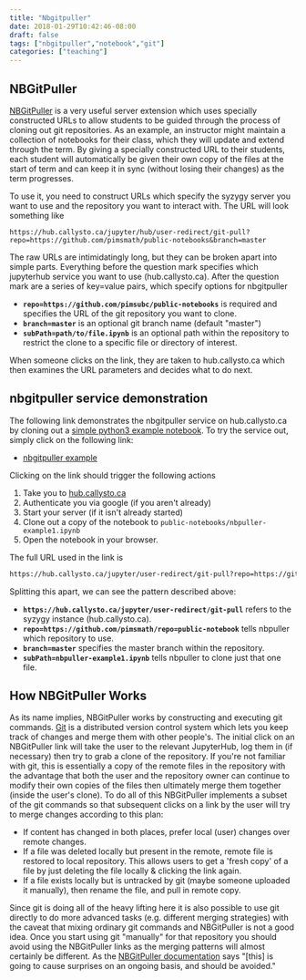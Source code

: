 ```yaml
---
title: "Nbgitpuller"
date: 2018-01-29T10:42:46-08:00
draft: false
tags: ["nbgitpuller","notebook","git"]
categories: ["teaching"]
---
```


## NBGitPuller
[NBGitPuller](https://github.com/data-8/nbgitpuller) is a very useful server
extension which uses specially constructed URLs to allow students to be guided
through the process of cloning out git repositories. As an example, an
instructor might maintain a collection of notebooks for their class, which they
will update and extend through the term. By giving a specially constructed URL
to their students, each student will automatically be given their own copy of
the files at the start of term and can keep it in sync (without losing their
changes) as the term progresses.

To use it, you need to construct URLs which specify the syzygy server you want
to use and the repository you want to interact with. The URL will look something
like 
```http
https://hub.callysto.ca/jupyter/hub/user-redirect/git-pull?repo=https://github.com/pimsmath/public-notebooks&branch=master
```

The raw URLs are intimidatingly long, but they can be broken apart into simple
parts. Everything before the question mark specifies which jupyterhub service
you want to use (hub.callysto.ca). After the question mark are a series of
key=value pairs, which specify options for nbgitpuller

  * **`repo=https://github.com/pimsubc/public-notebooks`** is required and
    specifies the URL of the git repository you want to clone.
  * **`branch=master`** is an optional git branch name (default "master")
  * **`subPath=path/to/file.ipynb`** is an optional path within the repository to
    restrict the clone to a specific file or directory of interest.

When someone clicks on the link, they are taken to hub.callysto.ca which then
examines the URL parameters and decides what to do next.

## nbgitpuller service demonstration

The following link demonstrates the nbgitpuller service on hub.callysto.ca by
cloning out a [simple python3 example
notebook](https://github.com/pimsmath/public-notebooks/blob/master/nbpuller-example1.ipynb).
To try the service out, simply click on the following link:

  * <a href="https://hub.callysto.ca/jupyter/user-redirect/git-pull?repo=https://github.com/pimsmath/public-notebooks&branch=master&subPath=nbpuller-example1.ipynb" target="_blank">nbgitpuller example</a>

Clicking on the link should trigger the following actions

  1. Take you to [hub.callysto.ca](https://hub.callysto.ca)
  2. Authenticate you via google (if you aren't already)
  3. Start your server (if it isn't already started)
  4. Clone out a copy of the notebook to
     `public-notebooks/nbpuller-example1.ipynb`
  5. Open the notebook in your browser.

The full URL used in the link is
```html
https://hub.callysto.ca/jupyter/user-redirect/git-pull?repo=https://github.com/pimsmath/public-notebooks&branch=master&subPath=nbpuller-example1.ipynb
```

Splitting this apart, we can see the pattern described above:

  * **`https://hub.callysto.ca/jupyter/user-redirect/git-pull`** refers to the
    syzygy instance (hub.callysto.ca).
  * **`repo=https://github.com/pimsmath/repo=public-notebook`** tells nbpuller which
    repository to use.
  * **`branch=master`** specifies the master branch within the repository.
  * **`subPath=nbpuller-example1.ipynb`** tells nbpuller to clone just that one
    file.


## How NBGitPuller Works

As its name implies, NBGitPuller works by constructing and executing git
commands. [Git](https://git-scm.com) is a distributed version control system
which lets you keep track of changes and merge them with other people's.  The
initial click on an NBGitPuller link will take the user to the relevant
JupyterHub, log them in (if necessary) then try to grab a clone of the
repository. If you're not familiar with git, this is essentially a copy of the
remote files in the repository with the advantage that both the user and the
repository owner can continue to modify their own copies of the files
then ultimately merge them together (inside the user's clone). To do all of this
NBGitPuller implements a subset of the git commands so that subsequent clicks on
a link by the user will try to merge changes according to this plan:


  * If content has changed in both places, prefer local (user) changes over remote
changes.
  * If a file was deleted locally but present in the remote, remote file is
restored to local repository. This allows users to get a 'fresh copy' of a file
by just deleting the file locally & clicking the link again.
  * If a file exists locally but is untracked by git (maybe someone uploaded it
manually), then rename the file, and pull in remote copy.

Since git is doing all of the heavy lifting here it is also possible to use git
directly to do more advanced tasks (e.g. different merging strategies) with the
caveat that mixing ordinary git commands and NBGitPuller is not a good idea.
Once you start using git "manually" for that repository you should avoid using
the NBGitPuller links as the merging patterns will almost certainly be
different. As the [NBGitPuller
documentation](https://github.com/data-8/nbgitpuller) says "[this] is going to
cause surprises on an ongoing basis, and should be avoided."

